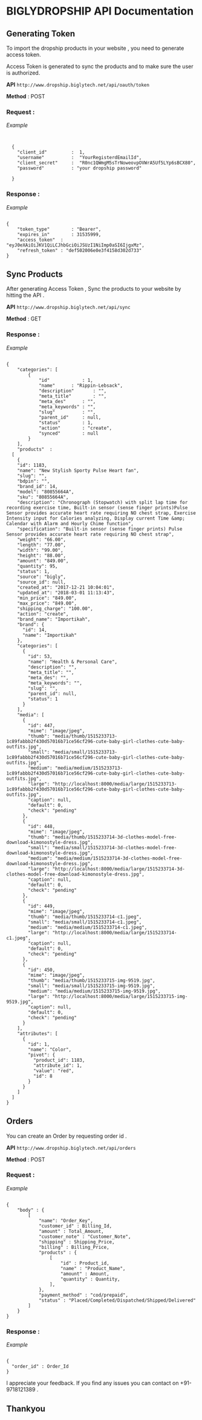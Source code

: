 # BIGLYDROPSHIP API Documentation

##  Generating Token 

To import the dropship products in your website , you need to generate access token.

Access Token is generated to sync the products and to make sure the user is authorized.

**API** `http://www.dropship.biglytech.net/api/oauth/token`

**Method** : POST

### Request :

_Example_

```


  {
    "client_id"         :  1,
    "username"          :  "YourRegisterdEmailId",
    "client_secret"     :  "R0nc1QWmgM5sTrNoweovpOVWrA5Uf5LYp6sBCX80",
    "password"          : "your dropship password"

  }
```


### Response :


_Example_

```

{
    "token_type"        : "Bearer",
    "expires_in"        : 31535999,
    "access_token"  : "eyJ0eXAiOiJKV1QiLCJhbGciOiJSUzI1NiImp0aSI6IjgxMz",
    "refresh_token" : "def502006e0e3f4158d302d733"
}
```



## Sync Products

After generating Access Token , Sync the products to your website by hitting the API .

**API** `http://www.dropship.biglytech.net/api/sync`

**Method** : GET

### Response :

_Example_

```

{
    "categories": [
        {
            "id"            : 1,
            "name"      : "Rippin-Lebsack",
            "description"       : "",
            "meta_title"        : "",
            "meta_des"      : "",
            "meta_keywords" : "",
            "slug"          : "",
            "parent_id"     : null,
            "status"        : 1,
            "action"        : "create",
            "synced"        : null
        }
    ],
    "products"  : 
  [
    {
    "id": 1183,
    "name": "New Stylish Sporty Pulse Heart fan",
    "slug": "",
    "bdpin": "",
    "brand_id": 14,
    "model": "80855664A",
    "sku": "80855664A",
    "description": "Chronograph (Stopwatch) with split lap time for recording exercise time, Built-in sensor (sense finger prints)Pulse Sensor provides accurate heart rate requiring NO chest strap, Exercise Intensity input for Calories analyzing, Display current Time &amp; Calendar with Alarm and Hourly Chime function",
    "specification": "Built-in sensor (sense finger prints) Pulse Sensor provides accurate heart rate requiring NO chest strap",
    "weight": "66.00",
    "length": "77.00",
    "width": "99.00",
    "height": "88.00",
    "amount": "849.00",
    "quantity": 95,
    "status": 1,
    "source": "bigly",
    "source_id": null,
    "created_at": "2017-12-21 10:04:01",
    "updated_at": "2018-03-01 11:13:43",
    "min_price": "849.00",
    "max_price": "849.00",
    "shipping_charge": "100.00",
    "action": "create",
    "brand_name": "Importikah",
    "brand": {
      "id": 14,
      "name": "Importikah"
    },
    "categories": [
      {
        "id": 53,
        "name": "Health & Personal Care",
        "description": "",
        "meta_title": "",
        "meta_des": "",
        "meta_keywords": "",
        "slug": "",
        "parent_id": null,
        "status": 1
      }
    ],
    "media": [
      {
        "id": 447,
        "mime": "image/jpeg",
        "thumb": "media/thumb/1515233713-1c89fabbb2f430d57016b71ce56cf296-cute-baby-girl-clothes-cute-baby-outfits.jpg",
        "small": "media/small/1515233713-1c89fabbb2f430d57016b71ce56cf296-cute-baby-girl-clothes-cute-baby-outfits.jpg",
        "medium": "media/medium/1515233713-1c89fabbb2f430d57016b71ce56cf296-cute-baby-girl-clothes-cute-baby-outfits.jpg",
        "large": "http://localhost:8000/media/large/1515233713-1c89fabbb2f430d57016b71ce56cf296-cute-baby-girl-clothes-cute-baby-outfits.jpg",
        "caption": null,
        "default": 0,
        "check": "pending"
      },
      {
        "id": 448,
        "mime": "image/jpeg",
        "thumb": "media/thumb/1515233714-3d-clothes-model-free-download-kimonostyle-dress.jpg",
        "small": "media/small/1515233714-3d-clothes-model-free-download-kimonostyle-dress.jpg",
        "medium": "media/medium/1515233714-3d-clothes-model-free-download-kimonostyle-dress.jpg",
        "large": "http://localhost:8000/media/large/1515233714-3d-clothes-model-free-download-kimonostyle-dress.jpg",
        "caption": null,
        "default": 0,
        "check": "pending"
      },
      {
        "id": 449,
        "mime": "image/jpeg",
        "thumb": "media/thumb/1515233714-c1.jpeg",
        "small": "media/small/1515233714-c1.jpeg",
        "medium": "media/medium/1515233714-c1.jpeg",
        "large": "http://localhost:8000/media/large/1515233714-c1.jpeg",
        "caption": null,
        "default": 0,
        "check": "pending"
      },
      {
        "id": 450,
        "mime": "image/jpeg",
        "thumb": "media/thumb/1515233715-img-9519.jpg",
        "small": "media/small/1515233715-img-9519.jpg",
        "medium": "media/medium/1515233715-img-9519.jpg",
        "large": "http://localhost:8000/media/large/1515233715-img-9519.jpg",
        "caption": null,
        "default": 0,
        "check": "pending"
      }
    ],
    "attributes": [
      {
        "id": 1,
        "name": "Color",
        "pivot": {
          "product_id": 1183,
          "attribute_id": 1,
          "value": "red",
          "id": 8
        }
      }
    ]
  ]
}
```


## Orders

You can create an Order by requesting order id . 

**API** `http://www.dropship.biglytech.net/api/orders`

**Method** : POST

### Request :

_Example_

```

{
    "body" : {
        [
            "name": "Order_Key",
            "customer_id" : Billing_Id,
            "amount" : Total_Amount,
            "customer_note" : "Customer_Note",
            "shipping" : Shipping_Price,
            "billing" : Billing_Price,
            "products" : {
                [
                    "id" : Product_id,
                    "name" : "Product_Name",
                    "amount" : Amount,
                    "quantity" : Quantity,
                ],
            },
            "payment_method" : "cod/prepaid",
            "status" : "Placed/Completed/Dispatched/Shipped/Delivered"
        ]
    }
}
```


### Response : 

_Example_

```

{
  "order_id" : Order_Id 
}
```


I appreciate your feedback. If you find any issues you can contact on  +91-9718121389 .

## Thankyou

